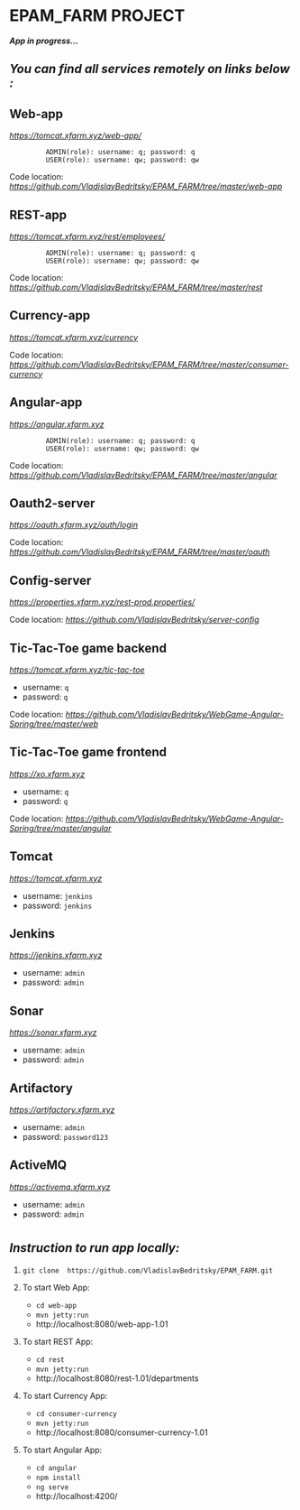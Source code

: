 # EPAM_FARM PROJECT

_**App in progress...**_


 ## _You can find all services remotely on links below :_  

## Web-app
_https://tomcat.xfarm.xyz/web-app/_
             
             ADMIN(role): username: q; password: q
             USER(role): username: qw; password: qw
   
Code location: _https://github.com/VladislavBedritsky/EPAM_FARM/tree/master/web-app_

## REST-app
_https://tomcat.xfarm.xyz/rest/employees/_
             
             ADMIN(role): username: q; password: q
             USER(role): username: qw; password: qw
   
Code location: _https://github.com/VladislavBedritsky/EPAM_FARM/tree/master/rest_

## Currency-app
_https://tomcat.xfarm.xyz/currency_
             
Code location: _https://github.com/VladislavBedritsky/EPAM_FARM/tree/master/consumer-currency_

## Angular-app
_https://angular.xfarm.xyz_
             
             ADMIN(role): username: q; password: q
             USER(role): username: qw; password: qw
   
Code location: _https://github.com/VladislavBedritsky/EPAM_FARM/tree/master/angular_

## Oauth2-server
_https://oauth.xfarm.xyz/auth/login_
   
Code location: _https://github.com/VladislavBedritsky/EPAM_FARM/tree/master/oauth_

## Config-server
_https://properties.xfarm.xyz/rest-prod.properties/_
   
Code location: _https://github.com/VladislavBedritsky/server-config_

## Tic-Tac-Toe game backend
_https://tomcat.xfarm.xyz/tic-tac-toe_ 
* username: `q`
* password: `q`

Code location: _https://github.com/VladislavBedritsky/WebGame-Angular-Spring/tree/master/web_
 
## Tic-Tac-Toe game frontend
_https://xo.xfarm.xyz_ 
* username: `q`
* password: `q`

Code location: _https://github.com/VladislavBedritsky/WebGame-Angular-Spring/tree/master/angular_
 
## Tomcat 
_https://tomcat.xfarm.xyz_
* username: `jenkins`
* password: `jenkins`

 
## Jenkins
_https://jenkins.xfarm.xyz_
* username: `admin`
* password: `admin`

## Sonar
_https://sonar.xfarm.xyz_
* username: `admin`
* password: `admin`

## Artifactory
_https://artifactory.xfarm.xyz_
* username: `admin`
* password: `password123`

## ActiveMQ
_https://activemq.xfarm.xyz_
* username: `admin`
* password: `admin`


#
## _Instruction to run app locally:_
   1) `git clone  https://github.com/VladislavBedritsky/EPAM_FARM.git`
   
   2) To start Web App:
      * `cd web-app`
      * `mvn jetty:run`
      * http://localhost:8080/web-app-1.01
   
   3) To start REST App:
      * `cd rest`
      * `mvn jetty:run`
      * http://localhost:8080/rest-1.01/departments   
   
   4) To start Currency App:
      * `cd consumer-currency`
      * `mvn jetty:run`
      * http://localhost:8080/consumer-currency-1.01
   
   5) To start Angular App:
      * `cd angular`
      * `npm install`
      * `ng serve` 
      *  http://localhost:4200/  
 